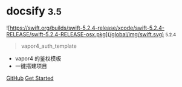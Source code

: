 
# docsify <small>3.5</small>

![https://swift.org/builds/swift-5.2.4-release/xcode/swift-5.2.4-RELEASE/swift-5.2.4-RELEASE-osx.pkg](/global/img/swift.svg) <small>5.2.4</small>

> vapor4_auth_template

- vapor4 的鉴权模板
- 一键搭建项目

[GitHub](https://github.com/Guang1234567/vapor4_auth_template)
[Get Started](#get-started)